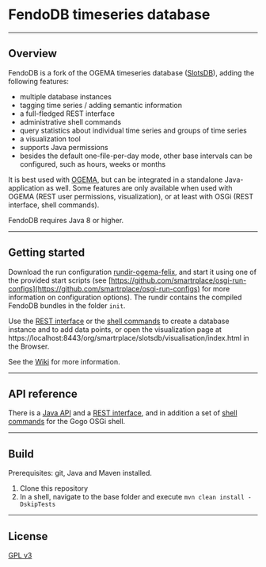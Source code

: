 # FendoDB timeseries database

----
## Overview
FendoDB is a fork of the OGEMA timeseries database ([SlotsDB](https://github.com/ogema/ogema/tree/public/src/core/ref-impl/recordeddata-slotsdb)), adding the following features:

* multiple database instances
* tagging time series / adding semantic information
* a full-fledged REST interface
* administrative shell commands
* query statistics about individual time series and groups of time series
* a visualization tool
* supports Java permissions
* besides the default one-file-per-day mode, other base intervals can be configured, such as hours, weeks or months

It is best used with [OGEMA](www.ogema.org), but can be integrated in a standalone Java-application as well. Some features are only available when used with OGEMA (REST user permissions, visualization), or at least with OSGi (REST interface, shell commands).

FendoDB requires Java 8 or higher.

---
## Getting started
Download the run configuration [rundir-ogema-felix](https://github.com/smartrplace/osgi-run-configs/raw/master/rundir-ogema-felix/rundir-ogema-felix.zip), and start it using one of the provided start scripts (see [https://github.com/smartrplace/osgi-run-configs](https://github.com/smartrplace/osgi-run-configs) for more information on configuration options). The rundir contains the compiled FendoDB bundles in the folder `init`. 

Use the [REST interface](https://github.com/smartrplace/fendodb/wiki/REST-API) or the [shell commands](https://github.com/smartrplace/fendodb/wiki/Shell-commands) to create a database instance and to add data points, or open the visualization page at https://localhost:8443/org/smartrplace/slotsdb/visualisation/index.html in the Browser.

See the [Wiki](https://github.com/smartrplace/fendodb/wiki) for more information.

---
## API reference
There is a [Java API](https://github.com/smartrplace/fendodb/wiki/Java-API) and a [REST interface](https://github.com/smartrplace/fendodb/wiki/REST-API), and in addition a set of [shell commands](https://github.com/smartrplace/fendodb/wiki/Shell-commands) for the Gogo OSGi shell.

----
## Build
Prerequisites: git, Java and Maven installed.

1. Clone this repository
2. In a shell, navigate to the base folder and execute `mvn clean install -DskipTests` 

----
## License
[GPL v3](https://www.gnu.org/licenses/gpl-3.0.en.html)

